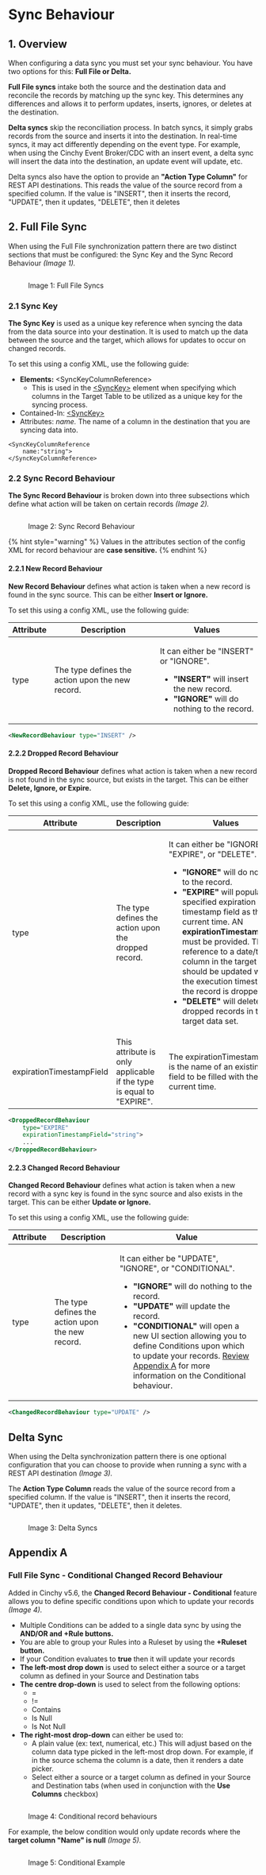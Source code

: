 # Sync Behaviour

## 1. Overview

When configuring a data sync you must set your sync behaviour. You have two options for this: **Full File or Delta.**

**Full File syncs** intake both the source and the destination data and reconcile the records by matching up the sync key. This determines any differences and allows it to perform updates, inserts, ignores, or deletes at the destination.

**Delta syncs** skip the reconciliation process. In batch syncs, it simply grabs records from the source and inserts it into the destination. In real-time syncs, it may act differently depending on the event type. For example, when using the Cinchy Event Broker/CDC with an insert event, a delta sync will insert the data into the destination, an update event will update, etc.

Delta syncs also have the option to provide an **"Action Type Column"** for REST API destinations. This reads the value of the source record from a specified column. If the value is "INSERT", then it inserts the record, "UPDATE", then it updates, "DELETE", then it deletes

## 2. Full File Sync

When using the Full File synchronization pattern there are two distinct sections that must be configured: the Sync Key and the Sync Record Behaviour _(Image 1)._

<figure><img src="../../.gitbook/assets/image (517).png" alt=""><figcaption><p>Image 1: Full File Syncs</p></figcaption></figure>

### 2.1 Sync Key

**The Sync Key** is used as a unique key reference when syncing the data from the data source into your destination. It is used to match up the data between the source and the target, which allows for updates to occur on changed records.

To set this using a config XML, use the following guide:

* **Elements:** \<SyncKeyColumnReference>
  * This is used in the [\<SyncKey>](https://cinchy.atlassian.net/wiki/spaces/KB/pages/196804691) element when specifying which columns in the Target Table to be utilized as a unique key for the syncing process.
* Contained-In: [\<SyncKey>](https://cinchy.atlassian.net/wiki/spaces/KB/pages/196804691)
* Attributes: _name._ The name of a column in the destination that you are syncing data into.

```markup
<SyncKeyColumnReference
    name:"string">
</SyncKeyColumnReference>
```

### **2.2 Sync Record Behaviour**

**The Sync Record Behaviour** is broken down into three subsections which define what action will be taken on certain records _(Image 2)._

<figure><img src="../../.gitbook/assets/image (518).png" alt=""><figcaption><p>Image 2: Sync Record Behaviour</p></figcaption></figure>

{% hint style="warning" %}
Values in the attributes section of the config XML for record behaviour are **case sensitive.**
{% endhint %}

#### **2.2.1 New Record Behaviour**

**New Record Behaviour** defines what action is taken when a new record is found in the sync source. This can be either **Insert or Ignore.**

To set this using a config XML, use the following guide:

| Attribute | Description                                       | Values                                                                                                                                                                                |
| --------- | ------------------------------------------------- | ------------------------------------------------------------------------------------------------------------------------------------------------------------------------------------- |
| type      | The type defines the action upon the new record.  | <p>It can either be "INSERT" or "IGNORE".</p><ul><li><strong>"INSERT"</strong> will insert the new record.</li><li><strong>"IGNORE"</strong> will do nothing to the record.</li></ul> |

```xml
<NewRecordBehaviour type="INSERT" />
```

#### 2.2.2 Dropped Record Behaviour

**Dropped Record Behaviour** defines what action is taken when a new record is not found in the sync source, but exists in the target. This can be either **Delete, Ignore, or Expire.**

To set this using a config XML, use the following guide:

| Attribute                | Description                                                         | Values                                                                                                                                                                                                                                                                                                                                                                                                                                                                                                                                    |
| ------------------------ | ------------------------------------------------------------------- | ----------------------------------------------------------------------------------------------------------------------------------------------------------------------------------------------------------------------------------------------------------------------------------------------------------------------------------------------------------------------------------------------------------------------------------------------------------------------------------------------------------------------------------------- |
| type                     | The type defines the action upon the dropped record.                | <p>It can either be "IGNORE", "EXPIRE", or "DELETE".</p><ul><li><strong>"IGNORE"</strong> will do nothing to the record.</li><li><strong>"EXPIRE"</strong> will populate a specified expiration timestamp field as the current time. AN <strong>expirationTimestampField</strong> must be provided. This is a reference to a date/time column in the target that should be updated with the execution timestamp if the record is dropped.</li><li><strong>"DELETE"</strong> will delete dropped records in the target data set.</li></ul> |
| expirationTimestampField | This attribute is only applicable if the type is equal to "EXPIRE". | The expirationTimestampField is the name of an existing date field to be filled with the current time.                                                                                                                                                                                                                                                                                                                                                                                                                                    |

```xml
<DroppedRecordBehaviour
    type="EXPIRE"
    expirationTimestampField="string">
    ...
</DroppedRecordBehaviour>
```

#### 2.2.3 Changed Record Behaviour <a href="#id-less-than-droppedrecordbehaviour-greater-than-attributes" id="id-less-than-droppedrecordbehaviour-greater-than-attributes"></a>

**Changed Record Behaviour** defines what action is taken when a new record with a sync key is found in the sync source and also exists in the target. This can be either **Update or Ignore.**

To set this using a config XML, use the following guide:

| Attribute | Description                                      | Value                                                                                                                                                                                                                                                                                                                                                                                                                                                                                             |
| --------- | ------------------------------------------------ | ------------------------------------------------------------------------------------------------------------------------------------------------------------------------------------------------------------------------------------------------------------------------------------------------------------------------------------------------------------------------------------------------------------------------------------------------------------------------------------------------- |
| type      | The type defines the action upon the new record. | <p>It can either be "UPDATE", "IGNORE", or "CONDITIONAL".</p><ul><li><strong>"IGNORE"</strong> will do nothing to the record.</li><li><strong>"UPDATE"</strong> will update the record.</li><li><strong>"CONDITIONAL"</strong> will open a new UI section allowing you to define Conditions upon which to update your records. <a href="sync-behaviour.md#full-file-sync-conditional-changed-record-behaviour">Review Appendix A</a> for more information on the Conditional behaviour.</li></ul> |

```xml
<ChangedRecordBehaviour type="UPDATE" />
```

## Delta Sync

When using the Delta synchronization pattern there is one optional configuration that you can choose to provide when running a sync with a REST API destination _(Image 3)._

The **Action Type Column** reads the value of the source record from a specified column. If the value is "INSERT", then it inserts the record, "UPDATE", then it updates, "DELETE", then it deletes.

<figure><img src="../../.gitbook/assets/image (126).png" alt=""><figcaption><p>Image 3: Delta Syncs</p></figcaption></figure>

## Appendix A

### Full File Sync - Conditional Changed Record Behaviour

Added in Cinchy v5.6, the **Changed Record Behaviour - Conditional** feature allows you to define specific conditions upon which to update your records _(Image 4)._

* Multiple Conditions can be added to a single data sync by using the **AND/OR and +Rule buttons.**
* You are able to group your Rules into a Ruleset by using the **+Ruleset button.**
* If your Condition evaluates to **true** then it will update your records
* **The left-most drop down** is used to select either a source or a target column as defined in your Source and Destination tabs
* **The centre drop-down** is used to select from the following options:
  * \=
  * !=
  * Contains
  * Is Null
  * Is Not Null
* **The right-most drop-down** can either be used to:
  * A plain value (ex: text, numerical, etc.) This will adjust based on the column data type picked in the left-most drop down. For example, if in the source schema the column is a date, then it renders a date picker.
  * Select either a source or a target column as defined in your Source and Destination tabs (when used in conjunction with the **Use Columns** checkbox)

<figure><img src="../../.gitbook/assets/image (142).png" alt=""><figcaption><p>Image 4: Conditional record behaviours</p></figcaption></figure>

For example, the below condition would only update records where the **target column "Name" is null** _(Image 5)._

<figure><img src="../../.gitbook/assets/image (244).png" alt=""><figcaption><p>Image 5: Conditional Example</p></figcaption></figure>
